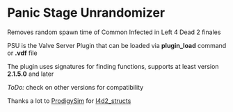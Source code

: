 # Panic Stage Unrandomizer
Removes random spawn time of Common Infected in Left 4 Dead 2 finales

PSU is the Valve Server Plugin that can be loaded via **plugin_load** command or **.vdf** file

The plugin uses signatures for finding functions, supports at least version **2.1.5.0** and later

*ToDo:* check on other versions for compatibility

Thanks a lot to [ProdigySim](https://github.com/ProdigySim) for [l4d2_structs](https://github.com/ProdigySim/l4d2_structs)
